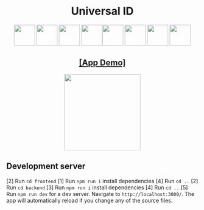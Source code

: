 <h1 align="center">
 Universal ID</h1>

<div align="center"> <img height="55" src="https://expressjs.com/images/express-facebook-share.png"/> <img width="55" src="https://raw.githubusercontent.com/gilbarbara/logos/master/logos/bootstrap.svg"/> <img width="55" src="https://seeklogo.com/images/N/nodejs-logo-FBE122E377-seeklogo.com.png"/> <img width="55" src="https://cdn4.iconfinder.com/data/icons/logos-3/600/React.js_logo-512.png"/><img width="55" src="https://raw.githubusercontent.com/gilbarbara/logos/master/logos/javascript.svg"/> <img width="55" src="https://user-images.githubusercontent.com/8939680/57233882-20344080-6fe5-11e9-9086-d20a955bed59.png"/> <img width="55" src="https://i.ibb.co/grwVG9t/web3js-removebg-preview.png"/> <img width="55" src="https://raw.githubusercontent.com/gilbarbara/logos/master/logos/typescript-icon.svg"/> </div>

<h2 align="center">
  <a href="https://streamable.com/h25za5#">[App Demo]</a>
</h2>

<div align="center"> <img height="200" src="https://ibb.co/vzDPRsQ"/></div>

## Development server
[2] Run `cd frontend` 
[1] Run `npm run i` install dependencies
[4] Run `cd ..` 
[2] Run `cd backend` 
[3] Run `npm run i` install dependencies
[4] Run `cd ..` 
[5] Run `npm run dev` for a dev server. Navigate to `http://localhost:3000/`. The app will automatically reload if you change any of the source files.
